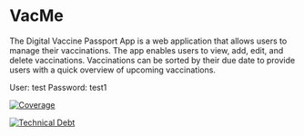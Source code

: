 # VacMe

The Digital Vaccine Passport App is a web application that allows users to manage their vaccinations. The app enables users to view, add, edit, and delete vaccinations. Vaccinations can be sorted by their due date to provide users with a quick overview of upcoming vaccinations.

User: test
Password: test1

[![Coverage](https://sonarcloud.io/api/project_badges/measure?project=sirtobiwan_VacMe-frontend&metric=coverage)](https://sonarcloud.io/summary/new_code?id=sirtobiwan_VacMe-frontend)

[![Technical Debt](https://sonarcloud.io/api/project_badges/measure?project=sirtobiwan_VacMe-frontend&metric=sqale_index)](https://sonarcloud.io/summary/new_code?id=sirtobiwan_VacMe-frontend)
